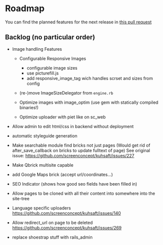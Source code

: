 # Roadmap

You can find the planned features for the next release in [this pull
request](https://github.com/screenconcept/qbrick/pull/2)

## Backlog (no particular order)

* Image handling Features
  * Configurable Responsive Images
    - configurable image sizes
    - use picturefill.js
    - add responsive_image_tag wich handles scrset and sizes from config

  * (re-)move ImageSizeDelegator from `engine.rb`

  * Optimize images with image_optim (use gem with statically compiled binaries!)

  * Optimize uploader with piet like on sc_web

* Allow admin to edit html/css in backend without deployment

* automatic styleguide generation

* Make searchable module find bricks not just pages
  (Would get rid of after_save_callback on bricks to update fulltext of page)
  See original issue: https://github.com/screenconcept/kuhsaft/issues/227

* Make Qbrick multisite capable

* add Google Maps brick (accept url/coordinates...)

* SEO Indicator (shows how good seo fields have been filled in)

* Allow pages to be cloned with all their content into somewhere into the site-tree

* Language specific uploaders
  https://github.com/screenconcept/kuhsaft/issues/140

* Allow redirect_url on page to be deleted
  https://github.com/screenconcept/kuhsaft/issues/269

* replace shoestrap stuff with rails_admin
